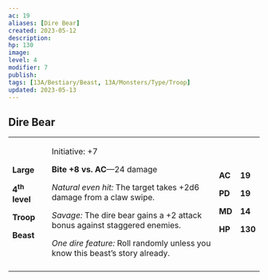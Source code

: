 ```yaml
---
ac: 19
aliases: [Dire Bear]
created: 2023-05-12
description: 
hp: 130
image: 
level: 4
modifier: 7
publish: 
tags: [13A/Bestiary/Beast, 13A/Monsters/Type/Troop]
updated: 2023-05-13
---
```


## Dire Bear

<table>
<colgroup>
<col style="width: 16%" />
<col style="width: 71%" />
<col style="width: 5%" />
<col style="width: 6%" />
</colgroup>
<tbody>
<tr class="odd">
<td><p><strong>Large</strong></p>
<p><strong>4<sup>th</sup> level</strong></p>
<p><strong>Troop</strong></p>
<p><strong>Beast</strong></p></td>
<td><p>Initiative: +7</p>
<p><strong>Bite +8 vs. AC</strong>—24 damage</p>
<p><em>Natural even hit:</em> The target takes +2d6 damage from a claw
swipe.</p>
<p><em>Savage:</em> The dire bear gains a +2 attack bonus against
staggered enemies.</p>
<p><em>One dire feature:</em> Roll randomly unless you know this beast’s
story already.</p></td>
<td><p><strong>AC</strong></p>
<p><strong>PD</strong></p>
<p><strong>MD</strong></p>
<p><strong>HP</strong></p></td>
<td><p><strong>19</strong></p>
<p><strong>19</strong></p>
<p><strong>14</strong></p>
<p><strong>130</strong></p></td>
</tr>
<tr class="even">
<td></td>
<td></td>
<td></td>
<td></td>
</tr>
</tbody>
</table>

